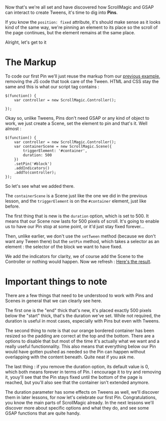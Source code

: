 Now that's we're all set and have discovered how ScrollMagic and GSAP can interact to create Tweens, it's time to dig into **Pins**.

If you know the `position: fixed` attribute, it's should make sense as it looks kind of the same way, we're pinning an element to its place so the scroll of the page continues, but the element remains at the same place.

Alright, let's get to it

# The Markup

To code our first Pin we'll just reuse the markup from our [previous example](./Get-Started-First-Tween), removing the JS code that took care of the Tween. HTML and CSS stay the same and this is what our script tag contains :

    $(function() {
        var controller = new ScrollMagic.Controller();
        
    });

Okay so, unlike Tweens, Pins don't need GSAP or any kind of object to work, we just create a Scene, set the element to pin and that's it. Well almost :

    $(function() {
        var controller = new ScrollMagic.Controller();
        var containerScene = new ScrollMagic.Scene({
            triggerElement: '#container',
            duration: 500
        })
        .setPin('#block')
        .addIndicators()
        .addTo(controller);
    });

So let's see what we added there.

The `containerScene` is a Scene just like the one we did in the previous lesson, and the `triggerElement` is on the `#container` element, just like before.

The first thing that is new is the `duration` option, which is set to 500. It means that our Scene now lasts for 500 pixels of scroll. It's going to enable us to have our Pin stop at some point, or it'd just stay fixed forever...

Then, unlike earlier, we don't use the `setTween` method (because we don't want any Tween there)  but the `setPin` method, which takes a selector as an element : the selector of the block we want to have fixed.

We add the indicators for clarity, we of course add the Scene to the Controller or nothing would happen. Now we refresh : [Here's the result](http://codepen.io/justinmarsan/pen/vOYPaq).

# Important things to note

There are a few things that need to be understood to work with Pins and Scenes in general that we can clearly see here.

The first one is the "end" thick that's new, it's placed exactly 500 pixels below the "start" thick, that's the duration we've set. While not required, the duration is useful in most cases, especially with Pins but even with Tweens.

The second thing to note is that our orange bordered container has been resized so the padding are correct at the top and the bottom. There are a options to disable that but most of the time it's actually what we want and a really useful functionnality. This also means that everything below our Pin would have gotten pushed as needed so the Pin can happen without overlapping with the content beneath. Quite neat if you ask me.

The last thing : if you remove the duration option, its default value is 0, which both means forever in terms of Pin. I encourage it to try and removing it, youy'll see that the Pin stays fixed until the bottom of the page is reached, but you'll also see that the container isn't extended anymore.

The duration parameter has some effects on Tweens as well, we'll discover them in later lessons, for now let's celebrate our first Pin. Congratulations, you know the main parts of ScrollMagic already. In the next lessons we'll discover more about specific options and what they do, and see some GSAP functions that are quite handy.